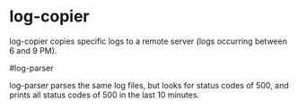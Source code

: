 # log-copier

log-copier copies specific logs to a remote server (logs occurring between 6 and 9 PM).

#log-parser

log-parser parses the same log files, but looks for status codes of 500, and prints all status codes of 500 in the last 10 minutes. 

